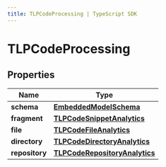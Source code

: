 ```yaml
---
title: TLPCodeProcessing | TypeScript SDK
---
```



# TLPCodeProcessing


## Properties

Name | Type
------------ | -------------
**schema** | [**EmbeddedModelSchema**](EmbeddedModelSchema)
**fragment** | [**TLPCodeSnippetAnalytics**](TLPCodeSnippetAnalytics)
**file** | [**TLPCodeFileAnalytics**](TLPCodeFileAnalytics)
**directory** | [**TLPCodeDirectoryAnalytics**](TLPCodeDirectoryAnalytics)
**repository** | [**TLPCodeRepositoryAnalytics**](TLPCodeRepositoryAnalytics)


